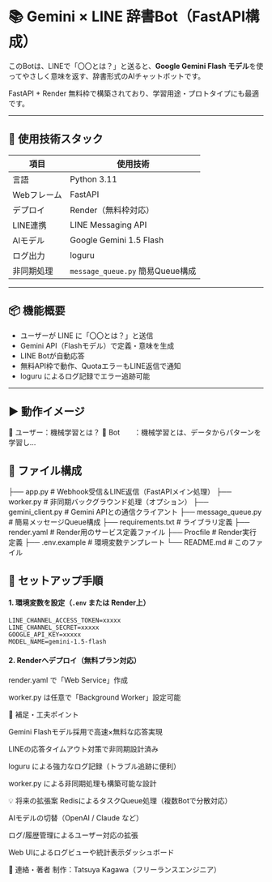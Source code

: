 # 📚 Gemini × LINE 辞書Bot（FastAPI構成）

このBotは、LINEで「〇〇とは？」と送ると、**Google Gemini Flash モデル**を使ってやさしく意味を返す、辞書形式のAIチャットボットです。

FastAPI + Render 無料枠で構築されており、学習用途・プロトタイプにも最適です。

---

## 🔧 使用技術スタック

| 項目         | 使用技術                         |
|--------------|----------------------------------|
| 言語         | Python 3.11                      |
| Webフレーム  | FastAPI                          |
| デプロイ     | Render（無料枠対応）            |
| LINE連携     | LINE Messaging API               |
| AIモデル     | Google Gemini 1.5 Flash          |
| ログ出力     | loguru                           |
| 非同期処理   | `message_queue.py` 簡易Queue構成 |

---

## 📦 機能概要

- ユーザーが LINE に「〇〇とは？」と送信  
- Gemini API（Flashモデル）で定義・意味を生成  
- LINE Botが自動応答  
- 無料API枠で動作、QuotaエラーもLINE返信で通知  
- loguru によるログ記録でエラー追跡可能  

---

## ▶️ 動作イメージ
👤 ユーザー：機械学習とは？
🤖 Bot　　：機械学習とは、データからパターンを学習し…

## 📁 ファイル構成

├── app.py # Webhook受信＆LINE返信（FastAPIメイン処理）
├── worker.py # 非同期バックグラウンド処理（オプション）
├── gemini_client.py # Gemini APIとの通信クライアント
├── message_queue.py # 簡易メッセージQueue構成
├── requirements.txt # ライブラリ定義
├── render.yaml # Render用のサービス定義ファイル
├── Procfile # Render実行定義
├── .env.example # 環境変数テンプレート
└── README.md # このファイル

## 🚀 セットアップ手順

#### 1. 環境変数を設定（`.env` または Render上）

```env
LINE_CHANNEL_ACCESS_TOKEN=xxxxx
LINE_CHANNEL_SECRET=xxxxx
GOOGLE_API_KEY=xxxxx
MODEL_NAME=gemini-1.5-flash

```

#### 2. Renderへデプロイ（無料プラン対応）
render.yaml で「Web Service」作成

worker.py は任意で「Background Worker」設定可能


📝 補足・工夫ポイント

   Gemini Flashモデル採用で高速×無料な応答実現

   LINEの応答タイムアウト対策で非同期設計済み

   loguru による強力なログ記録（トラブル追跡に便利）

   worker.py による非同期処理も構築可能な設計

💡 将来の拡張案
   RedisによるタスクQueue処理（複数Botで分散対応）

   AIモデルの切替（OpenAI / Claude など）

   ログ/履歴管理によるユーザー対応の拡張

   Web UIによるログビューや統計表示ダッシュボード

📮 連絡・著者
   制作：Tatsuya Kagawa（フリーランスエンジニア）
